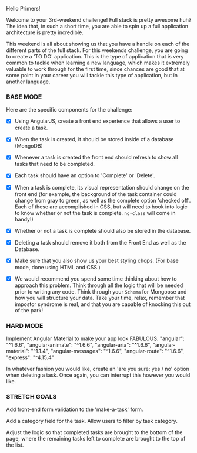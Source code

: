 
Hello Primers!

Welcome to your 3rd-weekend challenge!
Full stack is pretty awesome huh? The idea that, in such a short time, you are able to spin up a full application architecture is pretty incredible. 

This weekend is all about showing us that you have a handle on each of the different parts of the full stack. For this weekends challenge, you are going to create a 'TO DO' application. This is the type of application that is very common to tackle when learning a new language, which makes it extremely valuable to work through for the first time, since chances are good that at some point in your career you will tackle this type of application, but in another language.

### BASE MODE
Here are the specific components for the challenge:

- [x] Using AngularJS, create a front end experience that allows a user to create a task.
- [x] When the task is created, it should be stored inside of a database (MongoDB)
- [x] Whenever a task is created the front end should refresh to show all tasks that need to be completed.
- [x] Each task should have an option to 'Complete' or 'Delete'.
- [x] When a task is complete, its visual representation should change on the front end (for example, the background of the task container could change from gray to green, as well as the complete option 'checked off'. Each of these are accomplished in CSS, but will need to hook into logic to know whether or not the task is complete. `ng-class` will come in handy!)
- [x] Whether or not a task is complete should also be stored in the database.
- [x] Deleting a task should remove it both from the Front End as well as the Database.

- [x] Make sure that you also show us your best styling chops. (For base mode, done using HTML and CSS.)

- [x] We would recommend you spend some time thinking about how to approach this problem. Think through all the logic that will be needed prior to writing any code. Think through your `Schema` for Mongoose and how you will structure your data. Take your time, relax, remember that impostor syndrome is real, and that you are capable of knocking this out of the park!
 

### HARD MODE  
Implement Angular Material to make your app look FABULOUS.
    "angular": "^1.6.6",
    "angular-animate": "^1.6.6",
    "angular-aria": "^1.6.6",
    "angular-material": "^1.1.4",
    "angular-messages": "^1.6.6",
    "angular-route": "^1.6.6",
    "express": "^4.15.4"

In whatever fashion you would like, create an 'are you sure: yes / no' option when deleting a task. Once again, you can interrupt this however you would like.

### STRETCH GOALS  
Add front-end form validation to the 'make-a-task' form.

Add a category field for the task. Allow users to filter by task category. 

Adjust the logic so that completed tasks are brought to the bottom of the page, where the remaining tasks left to complete are brought to the top of the list.
